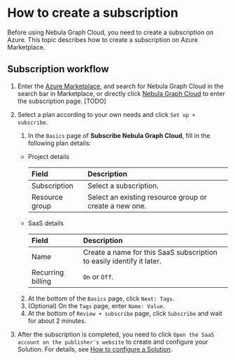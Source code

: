 # How to create a subscription

Before using Nebula Graph Cloud, you need to create a subscription on Azure. This topic describes how to create a subscription on Azure Marketplace.

## Subscription workflow

1. Enter the [Azure Marketplace](https://portal.azure.com/?l=en.en-us#blade/Microsoft_Azure_Marketplace/GalleryMenuBlade/selectedMenuItemId/home), and search for Nebula Graph Cloud in the search bar in Marketplace, or directly click [Nebula Graph Cloud]() to enter the subscription page. [TODO]

2. Select a plan according to your own needs and click `Set up + subscribe`.

   1. In the `Basics` page of **Subscribe Nebula Graph Cloud**, fill in the following plan details:

   - Project details

      |Field|Description|
      |:---|:---|
      |Subscription|Select a subscription.|
      |Resource group|Select an existing resource group or create a new one.|

   - SaaS details

      |Field|Description|
      |:---|:---|
      |Name|Create a name for this SaaS subscription to easily identify it later.|
      |Recurring billing|`On` or `Off`.|

   2. At the bottom of the `Basics` page, click `Next: Tags`.
   3. (Optional) On the `Tags` page, enter `Name: Value`.
   4. At the bottom of `Review + subscribe` page, click `Subscribe` and wait for about 2 minutes.

3. After the subscription is completed, you need to click `Open the SaaS account on the publisher's website` to create and configure your Solution. For details, see [How to configure a Solution](../nebula-nebula-cloud/3.how-to-set-solution.md).

